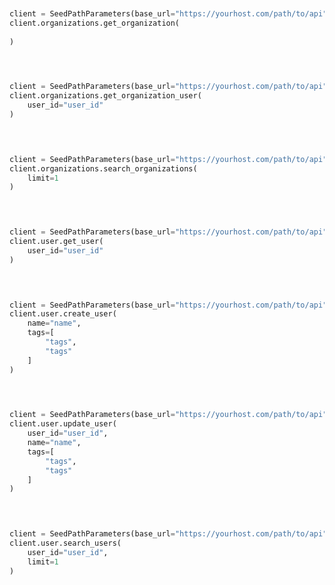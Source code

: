 ```python


client = SeedPathParameters(base_url="https://yourhost.com/path/to/api", )        
client.organizations.get_organization(
	
)
 
```                        


```python


client = SeedPathParameters(base_url="https://yourhost.com/path/to/api", )        
client.organizations.get_organization_user(
	user_id="user_id"
)
 
```                        


```python


client = SeedPathParameters(base_url="https://yourhost.com/path/to/api", )        
client.organizations.search_organizations(
	limit=1
)
 
```                        


```python


client = SeedPathParameters(base_url="https://yourhost.com/path/to/api", )        
client.user.get_user(
	user_id="user_id"
)
 
```                        


```python


client = SeedPathParameters(base_url="https://yourhost.com/path/to/api", )        
client.user.create_user(
	name="name",
	tags=[
		"tags",
		"tags"
	]
)
 
```                        


```python


client = SeedPathParameters(base_url="https://yourhost.com/path/to/api", )        
client.user.update_user(
	user_id="user_id",
	name="name",
	tags=[
		"tags",
		"tags"
	]
)
 
```                        


```python


client = SeedPathParameters(base_url="https://yourhost.com/path/to/api", )        
client.user.search_users(
	user_id="user_id",
	limit=1
)
 
```                        


